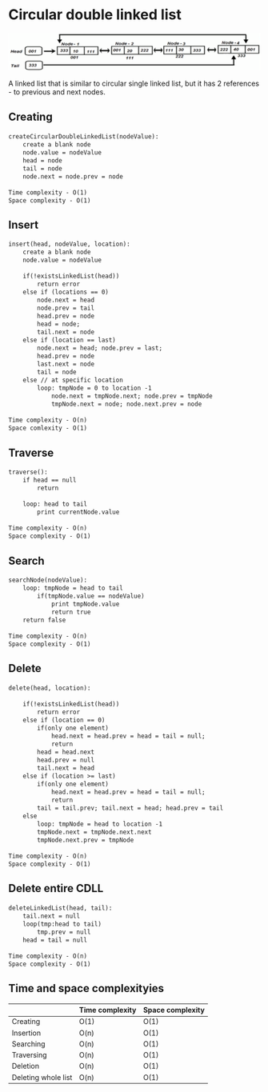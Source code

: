 # Circular double linked list

![](../../images/2019-06-12-19-09-10.png)

A linked list that is similar to circular single linked list, but it has 2 references - to previous and next nodes.

## Creating

```
createCircularDoubleLinkedList(nodeValue):
    create a blank node
    node.value = nodeValue
    head = node
    tail = node
    node.next = node.prev = node

Time complexity - O(1)
Space complexity - O(1)
```

## Insert

```
insert(head, nodeValue, location):
    create a blank node
    node.value = nodeValue

    if(!existsLinkedList(head))
        return error
    else if (locations == 0)
        node.next = head
        node.prev = tail
        head.prev = node
        head = node;
        tail.next = node
    else if (location == last)
        node.next = head; node.prev = last;
        head.prev = node
        last.next = node
        tail = node
    else // at specific location
        loop: tmpNode = 0 to location -1
            node.next = tmpNode.next; node.prev = tmpNode
            tmpNode.next = node; node.next.prev = node

Time complexity - O(n)
Space comlexity - O(1)
```

## Traverse

```
traverse():
    if head == null
        return
    
    loop: head to tail
        print currentNode.value

Time complexity - O(n)
Space complexity - O(1)
```

## Search

```
searchNode(nodeValue):
    loop: tmpNode = head to tail
        if(tmpNode.value == nodeValue)
            print tmpNode.value
            return true
    return false

Time complexity - O(n)
Space complexity - O(1)
```

## Delete

```
delete(head, location):

    if(!existsLinkedList(head))
        return error
    else if (location == 0)
        if(only one element)
            head.next = head.prev = head = tail = null;
            return
        head = head.next
        head.prev = null
        tail.next = head
    else if (location >= last)
        if(only one element)
            head.next = head.prev = head = tail = null;
            return
        tail = tail.prev; tail.next = head; head.prev = tail
    else 
        loop: tmpNode = head to location -1 
        tmpNode.next = tmpNode.next.next
        tmpNode.next.prev = tmpNode

Time complexity - O(n)
Space complexity - O(1)

```

## Delete entire CDLL

```
deleteLinkedList(head, tail):
    tail.next = null
    loop(tmp:head to tail)
        tmp.prev = null
    head = tail = null

Time complexity - O(n)
Space complexity - O(1)
```

## Time and space complexityies

|                     | Time complexity | Space complexity |
|---------------------|-----------------|------------------|
| Creating            | O(1)            | O(1)             |
| Insertion           | O(n)            | O(1)             |
| Searching           | O(n)            | O(1)             |
| Traversing          | O(n)            | O(1)             |
| Deletion            | O(n)            | O(1)             |
| Deleting whole list | O(n)            | O(1)             |
